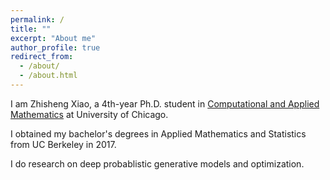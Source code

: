 ```yaml
---
permalink: /
title: ""
excerpt: "About me"
author_profile: true
redirect_from: 
  - /about/
  - /about.html
---
```


I am Zhisheng Xiao, a 4th-year Ph.D. student in [Computational and Applied Mathematics](https://cam.uchicago.edu) at University of Chicago. <br>

I obtained my bachelor's degrees in Applied Mathematics and Statistics from UC Berkeley in 2017. <br>

I do research on deep probablistic generative models and optimization. <br>
